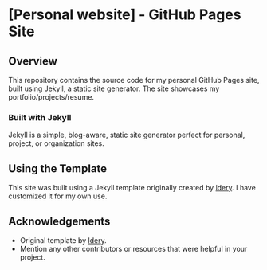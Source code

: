 # **[Personal website] - GitHub Pages Site**

## **Overview**
This repository contains the source code for my personal GitHub Pages site, built using Jekyll, a static site generator. The site showcases my portfolio/projects/resume.

### **Built with Jekyll**
Jekyll is a simple, blog-aware, static site generator perfect for personal, project, or organization sites. 

## **Using the Template**
This site was built using a Jekyll template originally created by [ldery](https://github.com/ldery/ldery.github.io). I have customized it for my own use.

## **Acknowledgements**
- Original template by [ldery](https://github.com/ldery/ldery.github.io).
- Mention any other contributors or resources that were helpful in your project.
